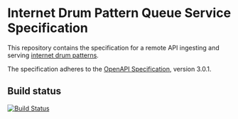 # Internet Drum Pattern Queue Service Specification

This repository contains the specification for a remote API ingesting and 
serving [internet drum patterns][1].

The specification adheres to the [OpenAPI Specification][2], version 3.0.1.

## Build status

[![Build Status](https://travis-ci.org/internetofdrums/internet-drum-pattern-queue-server-spec.svg?branch=master)](https://travis-ci.org/internetofdrums/internet-drum-pattern-queue-server-spec)

[1]: https://github.com/internetofdrums/internet-drum-pattern-spec
[2]: https://github.com/OAI/OpenAPI-Specification
